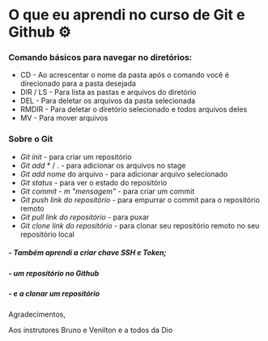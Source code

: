 # O que eu aprendi no curso de Git e Github :gear:



 ### Comando básicos para navegar no diretórios:

- CD  - Ao acrescentar o nome da pasta após o comando você é direcionado para a pasta desejada
- DIR / LS - Para lista as pastas e arquivos do diretório 
- DEL - Para deletar os arquivos da pasta selecionada
- RMDIR - Para deletar o diretório selecionado e todos arquivos deles
- MV - Para mover arquivos



### Sobre o Git

- *Git init* - para criar um repositório
- *Git add* * / . -  para adicionar os arquivos no stage
- *Git add nome* do arquivo - para adicionar arquivo selecionado
- *Git status* - para ver o estado do repositório
- *Git commit* *- m "mensagem"* - para criar um commit
- *Git push link do repositório* -  para empurrar o commit para o repositório remoto
- *Git pull link do repositório* - para puxar
- *Git clone link do repositório* - para clonar seu repositório remoto no seu repositório local



#####  - Também aprendi a criar chave SSH e Token;

#####  - um repositório no Github

#####  - e a clonar um repositório



Agradecimentos,

Aos instrutores Bruno e Venilton e a todos da Dio







